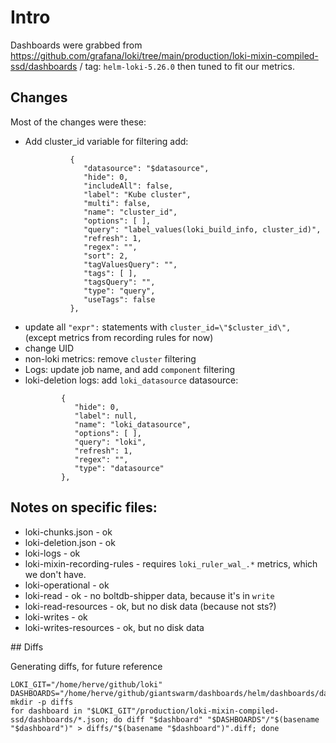 # Intro

Dashboards were grabbed from https://github.com/grafana/loki/tree/main/production/loki-mixin-compiled-ssd/dashboards / tag: `helm-loki-5.26.0`
then tuned to fit our metrics.

## Changes

Most of the changes were these:

* Add cluster_id variable for filtering
  add:
  ```
            {
               "datasource": "$datasource",
               "hide": 0,
               "includeAll": false,
               "label": "Kube cluster",
               "multi": false,
               "name": "cluster_id",
               "options": [ ],
               "query": "label_values(loki_build_info, cluster_id)",
               "refresh": 1,
               "regex": "",
               "sort": 2,
               "tagValuesQuery": "",
               "tags": [ ],
               "tagsQuery": "",
               "type": "query",
               "useTags": false
            },
  ```
* update all `"expr":` statements with `cluster_id=\"$cluster_id\", ` (except metrics from recording rules for now)
* change UID
* non-loki metrics: remove `cluster` filtering
* Logs: update job name, and add `component` filtering
* loki-deletion logs: add `loki_datasource` datasource:
    ```
            {
               "hide": 0,
               "label": null,
               "name": "loki_datasource",
               "options": [ ],
               "query": "loki",
               "refresh": 1,
               "regex": "",
               "type": "datasource"
            },
    ```

## Notes on specific files:
* loki-chunks.json - ok
* loki-deletion.json - ok
* loki-logs - ok
* loki-mixin-recording-rules - requires `loki_ruler_wal_.*` metrics, which we don't have.
* loki-operational - ok
* loki-read - ok - no boltdb-shipper data, because it's in `write`
* loki-read-resources - ok, but no disk data (because not sts?)
* loki-writes - ok
* loki-writes-resources - ok, but no disk data

## Diffs

Generating diffs, for future reference
```
LOKI_GIT="/home/herve/github/loki"
DASHBOARDS="/home/herve/github/giantswarm/dashboards/helm/dashboards/dashboards/shared/private"
mkdir -p diffs
for dashboard in "$LOKI_GIT"/production/loki-mixin-compiled-ssd/dashboards/*.json; do diff "$dashboard" "$DASHBOARDS"/"$(basename "$dashboard")" > diffs/"$(basename "$dashboard")".diff; done
```
